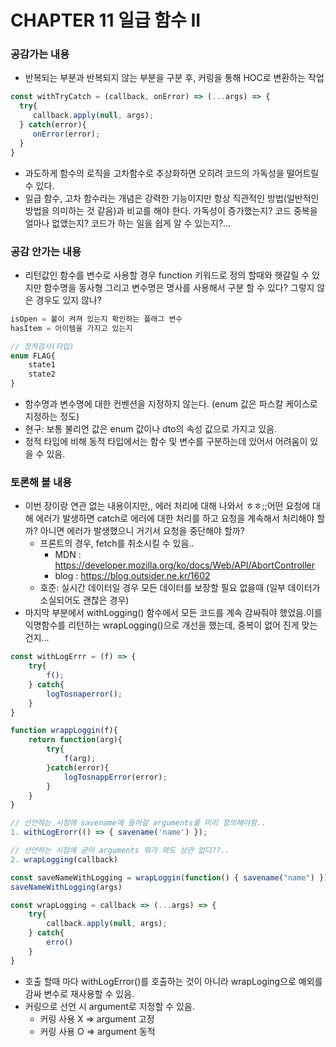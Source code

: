 # CHAPTER 11 일급 함수 II

### 공감가는 내용

- 반복되는 부분과 반복되지 않는 부분을 구분 후, 커링을 통해 HOC로 변환하는 작업

```jsx
const withTryCatch = (callback, onError) => (...args) => {
  try{
     callback.apply(null, args);
  } catch(error){
     onError(error);
  }
}
```

- 과도하게 함수의 로직을 고차함수로 추상화하면 오히려 코드의 가독성을 떨어트릴 수 있다.
- 일급 함수, 고차 함수라는 개념은 강력한 기능이지만 항상 직관적인 방법(일반적인 방법을 의미하는 것 같음)과 비교를 해야 한다. 가독성이 증가했는지? 코드 중복을 얼마나 없앴는지? 코드가 하는 일을 쉽게 알 수 있는지?…

### **공감 안가는 내용**

- 리턴값인 함수를 변수로 사용할 경우 function 키워드로 정의 할때와 헷갈릴 수 있지만 함수명을 동사형 그리고 변수명은 명사를 사용해서 구분 할 수 있다? 그렇지 않은 경우도 있지 않나?

```javascript
isOpen = 불이 켜져 있는지 확인하는 플래그 변수
hasItem = 아이템을 가지고 있는지

// 정적검사(타입)
enum FLAG{
	state1
	state2
}
```

- 함수명과 변수명에 대한 컨벤션을 지정하지 않는다. (enum 값은 파스칼 케이스로 지정하는 정도)
- 현구: 보통 불리언 값은 enum 값이나 dto의 속성 값으로 가지고 있음.
- 정적 타입에 비해 동적 타입에서는 함수 및 변수를 구분하는데 있어서 어려움이 있을 수 있음.

### **토론해 볼 내용**

- 이번 장이랑 연관 없는 내용이지만,, 에러 처리에 대해 나와서 ㅎㅎ;;어떤 요청에 대해 에러가 발생하면 catch로 에러에 대한 처리를 하고 요청을 계속해서 처리해야 할까? 아니면 에러가 발생했으니 거기서 요청을 중단해야 할까?
    - 프론트의 경우, fetch를 취소시킬 수 있음..
        - MDN : https://developer.mozilla.org/ko/docs/Web/API/AbortController
        - blog : https://blog.outsider.ne.kr/1602
    - 호준: 실시간 데이터일 경우 모든 데이터를 보장할 필요 없을때 (일부 데이터가 소실되어도 괜찮은 경우)
- 마지막 부분에서 withLogging() 함수에서 모든 코드를 계속 감싸줘야 했었음.이를 익명함수를 리턴하는 wrapLogging()으로 개선을 했는데, 중복이 없어 진게 맞는건지...

```jsx
const withLogErrr = (f) => {
	try{
		f();
	} catch{
		logTosnaperror();
	}
}

function wrappLoggin(f){
	return function(arg){
		try{
			f(arg);
		}catch(error){
			logTosnappError(error);
		}
	}
}

// 선언하는 시점에 savename에 들어갈 arguments를 미리 정의해야함..
1. withLogErorr(() => { savename('name') });

// 선언하는 시점에 굳이 arguments 뭐가 와도 상관 없다??..
2. wrapLogging(callback)

const saveNameWithLogging = wrapLoggin(function() { savename("name") })
saveNameWithLogging(args)

const wrapLogging = callback => (...args) => {
	try{
		callback.apply(null, args);
	} catch{
		erro()
	}
}
```

- 호출 할때 마다 withLogError()를 호출하는 것이 아니라 wrapLoging으로 예외를 감싸 변수로 재사용할 수 있음.
- 커링으로 선언 시 argument로 지정할 수 있음.
    - 커링 사용 X ⇒ argument 고정
    - 커링 사용 O ⇒ argument 동적
